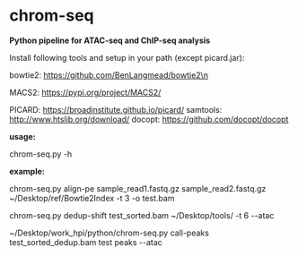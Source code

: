 # chrom-seq


**Python pipeline for ATAC-seq and ChIP-seq analysis**

Install following tools and setup in your path (except picard.jar):

bowtie2: https://github.com/BenLangmead/bowtie2\n

MACS2: https://pypi.org/project/MACS2/

PICARD: https://broadinstitute.github.io/picard/
samtools: http://www.htslib.org/download/
docopt: https://github.com/docopt/docopt


**usage:**

chrom-seq.py -h 

**example:**

chrom-seq.py align-pe sample_read1.fastq.gz sample_read2.fastq.gz ~/Desktop/ref/Bowtie2Index -t 3 -o test.bam

chrom-seq.py dedup-shift test_sorted.bam ~/Desktop/tools/ -t 6 --atac

~/Desktop/work_hpi/python/chrom-seq.py call-peaks test_sorted_dedup.bam test peaks --atac
